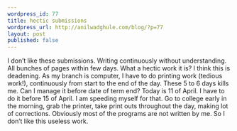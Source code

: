 ```yaml
--- 
wordpress_id: 77
title: hectic submissions
wordpress_url: http://anilwadghule.com/blog/?p=77
layout: post
published: false
---
```

<p>I don’t like these submissions. Writing continuously without understanding. All bunches of pages within few days. What a hectic work it is? I think this is deadening. As my branch is computer, I have to do printing work (tedious work!), continuously from start to the end of the day. These 5 to 6 days kills me. Can I manage it before date of term end? Today is 11 of April. I have to do it before 15 of April. I am speeding myself for that. Go to college early in the morning, grab the printer, take print outs throughout the day, making lot of corrections. Obviously most of the programs are not written by me. So I don’t like this useless work.</p>
